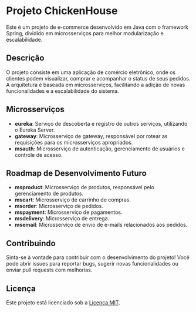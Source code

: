 # Projeto ChickenHouse

Este é um projeto de e-commerce desenvolvido em Java com o framework Spring, dividido em microsserviços para melhor modularização e escalabilidade.

## Descrição

O projeto consiste em uma aplicação de comércio eletrônico, onde os clientes podem visualizar, comprar e acompanhar o status de seus pedidos. A arquitetura é baseada em microsserviços, facilitando a adição de novas funcionalidades e a escalabilidade do sistema.

## Microsserviços

- **eureka**: Serviço de descoberta e registro de outros serviços, utilizando o Eureka Server.
- **gateway**: Microsserviço de gateway, responsável por rotear as requisições para os microsserviços apropriados.
- **msauth**: Microsserviço de autenticação, gerenciamento de usuários e controle de acesso.

## Roadmap de Desenvolvimento Futuro

- **msproduct**: Microsserviço de produtos, responsável pelo gerenciamento de produtos.
- **mscart**: Microsserviço de carrinho de compras.
- **msorder**: Microsserviço de pedidos.
- **mspayment**: Microsserviço de pagamentos.
- **msdelivery**: Microsserviço de entrega.
- **msemail**: Microsserviço de envio de e-mails relacionados aos pedidos.

## Contribuindo

Sinta-se à vontade para contribuir com o desenvolvimento do projeto! Você pode abrir issues para reportar bugs, sugerir novas funcionalidades ou enviar pull requests com melhorias.

## Licença

Este projeto está licenciado sob a [Licença MIT](LICENSE).
